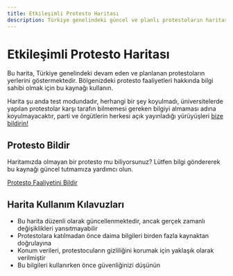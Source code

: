```yaml
---
title: Etkileşimli Protesto Haritası
description: Türkiye genelindeki güncel ve planlı protestoların haritası
---
```


<script setup>
import ProtestMap from '../components/ProtestMap.vue'
</script>

# Etkileşimli Protesto Haritası

Bu harita, Türkiye genelindeki devam eden ve planlanan protestoların yerlerini göstermektedir. Bölgenizdeki protesto faaliyetleri hakkında bilgi sahibi olmak için bu kaynağı kullanın.

Harita şu anda test modundadır, herhangi bir şey koyulmadı, üniversitelerde yapılan protestolar karşı tarafın bilmemesi gereken bilgiyi almaması adına koyulmayacaktır, parti ve örgütlerin herkesi açık yayınladığı yürüyüşleri [bize bildirin!](/iletisim/)

<ClientOnly>
  <ProtestMap />
</ClientOnly>

## Protesto Bildir

Haritamızda olmayan bir protesto mu biliyorsunuz? Lütfen bilgi göndererek bu kaynağı güncel tutmamıza yardımcı olun.

<a href="/iletisim" class="report-button">Protesto Faaliyetini Bildir</a>

## Harita Kullanım Kılavuzları

- Bu harita düzenli olarak güncellenmektedir, ancak gerçek zamanlı değişiklikleri yansıtmayabilir
- Protestolara katılmadan önce daima bilgileri birden fazla kaynaktan doğrulayına
- Konum verileri, protestocuların gizliliğini korumak için yaklaşık olarak verilmiştir
- Bu bilgileri kullanırken önce güvenliğinizi düşünün
<!-- 
## Güvenlik Hatırlatmaları

Herhangi bir protestoya katılmadan önce [Güvenlik İpuçlarımızı](/safety/) incelemeyi ve gösterilere katılırken [Yasal Haklarınızın](/legal/) farkında olmayı unutmayın. -->